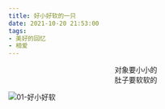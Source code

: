 ```yaml
---
title: 好小好软的一只
date: 2021-10-20 21:53:00
tags:
- 美好的回忆
- 相爱
---
```


<center>对象要小小的</center>
<center>肚子要软软的</center>



<!-- more -->

![01-好小好软](./01-好小好软.jpg)
